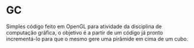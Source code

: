 # GC
Simples código feito em OpenGL para atividade da disciplina de computação gráfica, o objetivo é a partir de um código já pronto incrementá-lo para que o mesmo gere uma pirâmide em cima de um cubo.
